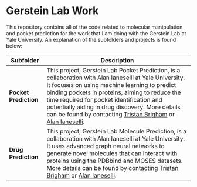 # Gerstein Lab Work

This repository contains all of the code related to molecular manipulation and pocket prediction for the work that I am doing with the Gerstein Lab at Yale University. An explanation of the subfolders and projects is found below:

| Subfolder         | Description |
|-------------------|-------------|
| **Pocket Prediction** | This project, Gerstein Lab Pocket Prediction, is a collaboration with Alan Ianeselli at Yale University. It focuses on using machine learning to predict binding pockets in proteins, aiming to reduce the time required for pocket identification and potentially aiding in drug discovery. More details can be found by contacting [Tristan Brigham](mailto:tristan.brigham@yale.edu) or [Alan Ianeselli](mailto:alan.ianeselli@yale.edu). |
| **Drug Prediction**   | This project, Gerstein Lab Molecule Prediction, is a collaboration with Alan Ianeselli at Yale University. It uses advanced graph neural networks to generate novel molecules that can interact with proteins using the PDBbind and MOSES datasets. More details can be found by contacting [Tristan Brigham](mailto:tristan.brigham@yale.edu) or [Alan Ianeselli](mailto:alan.ianeselli@yale.edu). |

